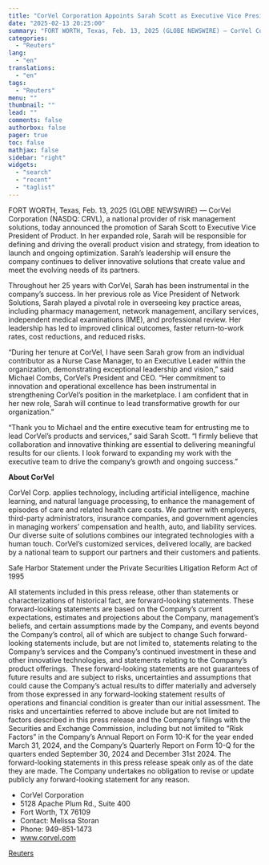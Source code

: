 ```yaml
---
title: "CorVel Corporation Appoints Sarah Scott as Executive Vice President of Product"
date: "2025-02-13 20:25:00"
summary: "FORT WORTH, Texas, Feb. 13, 2025 (GLOBE NEWSWIRE) — CorVel Corporation (NASDQ: CRVL), a national provider of risk management solutions, today announced the promotion of Sarah Scott to Executive Vice President of Product. In her expanded role, Sarah will be responsible for defining and driving the overall product vision and..."
categories:
  - "Reuters"
lang:
  - "en"
translations:
  - "en"
tags:
  - "Reuters"
menu: ""
thumbnail: ""
lead: ""
comments: false
authorbox: false
pager: true
toc: false
mathjax: false
sidebar: "right"
widgets:
  - "search"
  - "recent"
  - "taglist"
---
```


FORT WORTH, Texas, Feb. 13, 2025 (GLOBE NEWSWIRE) — CorVel Corporation (NASDQ: CRVL), a national provider of risk management solutions, today announced the promotion of Sarah Scott to Executive Vice President of Product. In her expanded role, Sarah will be responsible for defining and driving the overall product vision and strategy, from ideation to launch and ongoing optimization. Sarah’s leadership will ensure the company continues to deliver innovative solutions that create value and meet the evolving needs of its partners.

Throughout her 25 years with CorVel, Sarah has been instrumental in the company’s success. In her previous role as Vice President of Network Solutions, Sarah played a pivotal role in overseeing key practice areas, including pharmacy management, network management, ancillary services, independent medical examinations (IME), and professional review. Her leadership has led to improved clinical outcomes, faster return-to-work rates, cost reductions, and reduced risks.

“During her tenure at CorVel, I have seen Sarah grow from an individual contributor as a Nurse Case Manager, to an Executive Leader within the organization, demonstrating exceptional leadership and vision,” said Michael Combs, CorVel’s President and CEO. “Her commitment to innovation and operational excellence has been instrumental in strengthening CorVel’s position in the marketplace. I am confident that in her new role, Sarah will continue to lead transformative growth for our organization.”

“Thank you to Michael and the entire executive team for entrusting me to lead CorVel’s products and services,” said Sarah Scott. “I firmly believe that collaboration and innovative thinking are essential to delivering meaningful results for our clients. I look forward to expanding my work with the executive team to drive the company’s growth and ongoing success.”

**About CorVel**

CorVel Corp. applies technology, including artificial intelligence, machine learning, and natural language processing, to enhance the management of episodes of care and related health care costs. We partner with employers, third-party administrators, insurance companies, and government agencies in managing workers’ compensation and health, auto, and liability services. Our diverse suite of solutions combines our integrated technologies with a human touch. CorVel’s customized services, delivered locally, are backed by a national team to support our partners and their customers and patients.

Safe Harbor Statement under the Private Securities Litigation Reform Act of 1995

All statements included in this press release, other than statements or characterizations of historical fact, are forward-looking statements. These forward-looking statements are based on the Company’s current expectations, estimates and projections about the Company, management’s beliefs, and certain assumptions made by the Company, and events beyond the Company’s control, all of which are subject to change Such forward-looking statements include, but are not limited to, statements relating to the Company’s services and the Company’s continued investment in these and other innovative technologies, and statements relating to the Company’s product offerings.  These forward-looking statements are not guarantees of future results and are subject to risks, uncertainties and assumptions that could cause the Company’s actual results to differ materially and adversely from those expressed in any forward-looking statement results of operations and financial condition is greater than our initial assessment. The risks and uncertainties referred to above include but are not limited to factors described in this press release and the Company’s filings with the Securities and Exchange Commission, including but not limited to “Risk Factors” in the Company’s Annual Report on Form 10-K for the year ended March 31, 2024, and the Company’s Quarterly Report on Form 10-Q for the quarters ended September 30, 2024 and December 31st 2024. The forward-looking statements in this press release speak only as of the date they are made. The Company undertakes no obligation to revise or update publicly any forward-looking statement for any reason.

* CorVel Corporation
* 5128 Apache Plum Rd., Suite 400
* Fort Worth, TX 76109
* Contact: Melissa Storan
* Phone: 949-851-1473
* www.corvel.com

[Reuters](https://www.tradingview.com/news/reuters.com,2025-02-13:newsml_GNX2b323b:0-corvel-corporation-appoints-sarah-scott-as-executive-vice-president-of-product/)
